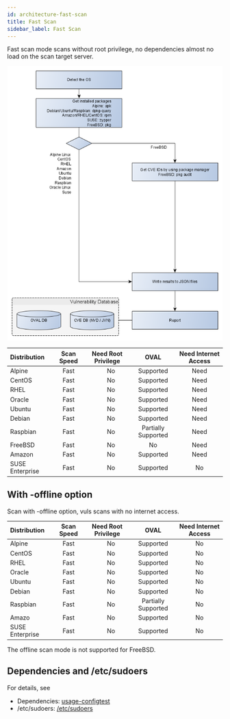 ```yaml
---
id: architecture-fast-scan
title: Fast Scan
sidebar_label: Fast Scan
---
```


Fast scan mode scans without root privilege, no dependencies almost no load on the scan target server.

![Vuls-Scan-Flow](/img/docs/vuls-scan-flow-fast.png)

| Distribution|                             Scan Speed | Need Root Privilege |                 OVAL | Need Internet Access|
|:------------|:--------------------------------------:|:-------------------:|:--------------------:|:---------------------------------------:|
| Alpine      |                                   Fast |　                No |            Supported |                                     Need |
| CentOS      |                                   Fast |　                No |            Supported |                                     Need |
| RHEL        |                                   Fast |　                No |            Supported |                                     Need |
| Oracle      |                                   Fast |　                No |            Supported |                                     Need |
| Ubuntu      |                                   Fast |　                No |            Supported |                                     Need |
| Debian      |                                   Fast |　                No |            Supported |                                     Need |
| Raspbian    |                                   Fast |　                No |  Partially Supported |                                     Need |
| FreeBSD     |                                   Fast |　                No |                   No |                                     Need |
| Amazon      |                                   Fast |　                No |            Supported |                                     Need |
| SUSE Enterprise |                               Fast |　                No |            Supported |                                       No |

## With -offline option

Scan with -offline option, vuls scans with no internet access.

| Distribution|                             Scan Speed | Need Root Privilege |                 OVAL | Need Internet Access|
|:------------|:--------------------------------------:|:-------------------:|:--------------------:|:---------------------------------------:|
| Alpine      |                                   Fast |　                No |            Supported |                                    No |
| CentOS      |                                   Fast |　                No |            Supported |                                      No |
| RHEL        |                                   Fast |　                No |            Supported |                                      No |
| Oracle      |                                   Fast |　                No |            Supported |                                      No |
| Ubuntu      |                                   Fast |　                No |            Supported |                                      No |
| Debian      |                                   Fast |　                No |            Supported |                                      No |
| Raspbian    |                                   Fast |　                No |  Partially Supported |                                      No |
| Amazo       |                                   Fast |　                No |            Supported |                                      No |
| SUSE Enterprise |                               Fast |　                No |            Supported |                                      No |

The offline scan mode is not supported for FreeBSD.

## Dependencies and /etc/sudoers

For details, see

- Dependencies: [usage-configtest](usage-configtest.md#fast-scan-mode)
- /etc/sudoers: [/etc/sudoers](usage-configtest.md#etc-sudoers)

